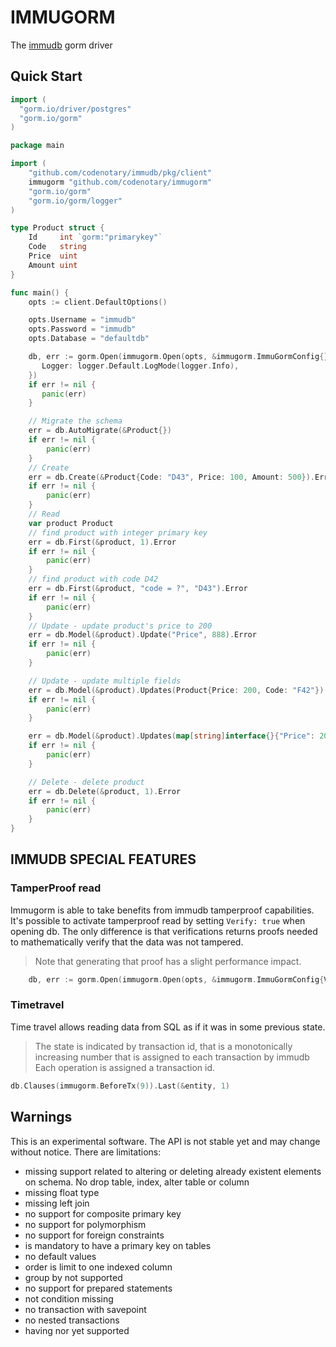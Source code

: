 # IMMUGORM
The [immudb](https://github.com/codenotary/immudb) gorm driver

## Quick Start

```go
import (
  "gorm.io/driver/postgres"
  "gorm.io/gorm"
)

package main

import (
    "github.com/codenotary/immudb/pkg/client"
    immugorm "github.com/codenotary/immugorm"
    "gorm.io/gorm"
    "gorm.io/gorm/logger"
)

type Product struct {
    Id     int `gorm:"primarykey"`
    Code   string
    Price  uint
    Amount uint
}

func main() {
    opts := client.DefaultOptions()

    opts.Username = "immudb"
    opts.Password = "immudb"
    opts.Database = "defaultdb"

    db, err := gorm.Open(immugorm.Open(opts, &immugorm.ImmuGormConfig{}), &gorm.Config{
       Logger: logger.Default.LogMode(logger.Info),
    })
    if err != nil {
       panic(err)
    }

    // Migrate the schema
    err = db.AutoMigrate(&Product{})
    if err != nil {
        panic(err)
    }
    // Create
    err = db.Create(&Product{Code: "D43", Price: 100, Amount: 500}).Error
    if err != nil {
        panic(err)
    }
    // Read
    var product Product
    // find product with integer primary key
    err = db.First(&product, 1).Error
    if err != nil {
		panic(err)
    }
    // find product with code D42
    err = db.First(&product, "code = ?", "D43").Error
    if err != nil {
        panic(err)
    }
    // Update - update product's price to 200
    err = db.Model(&product).Update("Price", 888).Error
    if err != nil {
        panic(err)
    }

    // Update - update multiple fields
    err = db.Model(&product).Updates(Product{Price: 200, Code: "F42"}).Error
    if err != nil {
        panic(err)
    }

    err = db.Model(&product).Updates(map[string]interface{}{"Price": 200, "Code": "F42"}).Error
    if err != nil {
        panic(err)
    }

    // Delete - delete product
    err = db.Delete(&product, 1).Error
    if err != nil {
        panic(err)
    }
}
```
## IMMUDB SPECIAL FEATURES

### TamperProof read
Immugorm is able to take benefits from immudb tamperproof capabilities.
It's possible to activate tamperproof read by setting  `Verify: true` when opening db.
The only difference is that verifications returns proofs needed to mathematically verify that the data was not tampered.
>Note that generating that proof has a slight performance impact.
>
```go
    db, err := gorm.Open(immugorm.Open(opts, &immugorm.ImmuGormConfig{Verify: true}), &gorm.Config{})
```
### Timetravel

Time travel allows reading data from SQL as if it was in some previous state.
> The state is indicated by transaction id, that is a monotonically increasing number that is assigned to each transaction by immudb
> Each operation is assigned a transaction id.
```go
db.Clauses(immugorm.BeforeTx(9)).Last(&entity, 1)
```

## Warnings

This is an experimental software. The API is not stable yet and may change without notice.
There are limitations:
* missing support related to altering or deleting already existent elements on schema. No drop table, index, alter table or column
* missing float type
* missing left join
* no support for composite primary key
* no support for polymorphism
* no support for foreign constraints
* is mandatory to have a primary key on tables
* no default values
* order is limit to one indexed column
* group by not supported
* no support for prepared statements
* not condition missing
* no transaction with savepoint
* no nested transactions
* having nor yet supported
